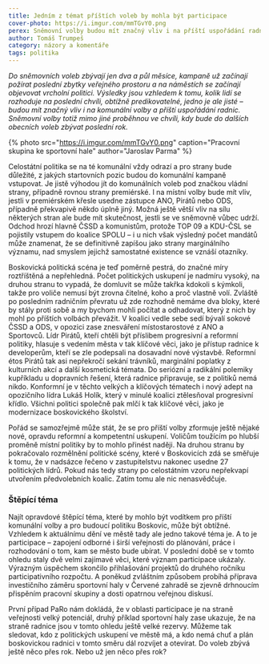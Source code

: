 ```yaml
---
title: Jedním z témat příštích voleb by mohla být participace
cover-photo: https://i.imgur.com/mmTGvY0.png
perex: Sněmovní volby budou mít značný vliv i na příští uspořádání radnic. Proběhnou ve chvíli, kdy bude do obecních voleb zbývat poslední rok. Co by mohlo být štěpícím tématem v Boskovicích?
author: Tomáš Trumpeš
category: názory a komentáře
tags: politika
---
```


*Do sněmovních voleb zbývají jen dva a půl měsíce, kampaně už začínají požírat poslední zbytky veřejného prostoru a na náměstích se začínají objevovat vrcholní politici. Výsledky jsou vzhledem k tomu, kolik lidí se rozhoduje na poslední chvíli, obtížně predikovatelné, jedno je ale jisté – budou mít značný vliv i na komunální volby a příští uspořádání radnic. Sněmovní volby totiž mimo jiné proběhnou ve chvíli, kdy bude do dalších obecních voleb zbývat poslední rok.*

{% photo src="https://i.imgur.com/mmTGvY0.png" caption="Pracovní skupina ke sportovní hale" author="Jaroslav Parma" %}

Celostátní politika se na té komunální vždy odrazí a pro strany bude důležité, z jakých startovních pozic budou do komunální kampaně vstupovat. Je jistě výhodou jít do komunálních voleb pod značkou vládní strany, případně rovnou strany premiérské. I na místní volby bude mít vliv, jestli v premiérském křesle usedne zástupce ANO, Pirátů nebo ODS, případně překvapivě někdo úplně jiný. Možná ještě větší vliv na sílu některých stran ale bude mít skutečnost, jestli se ve sněmovně vůbec udrží. Odchod hrozí hlavně ČSSD a komunistům, protože TOP 09 a KDU-ČSL se pojistily vstupem do koalice SPOLU – i u nich však výsledný počet mandátů může znamenat, že se definitivně zapíšou jako strany marginálního významu, nad smyslem jejichž samostatné existence se vznáší otazníky.

Boskovická politická scéna je teď poměrně pestrá, do značné míry roztříštěná a nepřehledná. Počet politických uskupení je nadmíru vysoký, na druhou stranu to vypadá, že domluvit se může takřka kdokoli s kýmkoli, takže pro voliče nemusí být zrovna čitelné, koho a proč vlastně volí. Zvláště po posledním radničním převratu už zde rozhodně nemáme dva bloky, které by stály proti sobě a my bychom mohli počítat a odhadovat, který z nich by mohl po příštích volbách převážit. V koalici vedle sebe sedí bývalí sokové ČSSD a ODS, v opozici zase znesváření místostarostové z ANO a Sportovců. Lídr Pirátů, kteří chtěli být příslibem progresivní a reformní politiky, hlasuje s vedením města v tak klíčové věci, jako je přístup radnice k developerům, kteří se zle podepsali na dosavadní nové výstavbě. Reformní étos Pirátů tak asi nepřekročí sekání trávníků, marginální poplatky z kulturních akcí a další kosmetická témata. Do seriózní a radikální polemiky kupříkladu u dopravních řešení, která radnice připravuje, se z politiků nemá nikdo. Konformní je v těchto velkých a klíčových tématech i nový adept na opozičního lídra Lukáš Holík, který v minulé koalici ztělesňoval progresivní křídlo. Všichni politici společně pak mlčí k tak klíčové věci, jako je modernizace boskovického školství.

Pořád se samozřejmě může stát, že se pro příští volby zformuje ještě nějaké nové, opravdu reformní a kompetentní uskupení. Voličům toužícím po hlubší proměně místní politiky by to mohlo přinést naději. Na druhou stranu by pokračovalo rozmělnění politické scény, které v Boskovicích zdá se směřuje k tomu, že v nadsázce řečeno v zastupitelstvu nakonec usedne 27 politických lídrů. Pokud nás tedy strany po celostátním vzoru nepřekvapí utvořením předvolebních koalic. Zatím tomu ale nic nenasvědčuje.

### Štěpící téma

Najít opravdové štěpící téma, které by mohlo být vodítkem pro příští komunální volby a pro budoucí politiku Boskovic, může být obtížné. Vzhledem k aktuálnímu dění ve městě tady ale jedno takové téma je. A to je participace – zapojení odborné i širší veřejnosti do plánování, práce i rozhodování o tom, kam se město bude ubírat. V poslední době se v tomto ohledu staly dvě velmi zajímavé věci, které význam participace ukázaly. Výrazným úspěchem skončilo přihlašování projektů do druhého ročníku participativního rozpočtu. A poněkud zvláštním způsobem probíhá příprava investičního záměru sportovní haly v Červené zahradě se zjevně drhnoucím přispěním pracovní skupiny a dosti opatrnou veřejnou diskusí.

První případ PaRo nám dokládá, že v oblasti participace je na straně veřejnosti velký potenciál, druhý příklad sportovní haly zase ukazuje, že na straně radnice jsou v tomto ohledu ještě velké rezervy. Můžeme tak sledovat, kdo z politických uskupení ve městě má, a kdo nemá chuť a plán boskovickou radnici v tomto směru dál rozvíjet a otevírat. Do voleb zbývá ještě něco přes rok. Nebo už jen něco přes rok?
